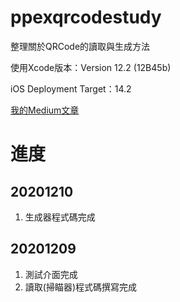 # ppexqrcodestudy


整理關於QRCode的讀取與生成方法

使用Xcode版本：Version 12.2 (12B45b)

iOS Deployment Target：14.2


[我的Medium文章](https://medium.com/%E5%BD%BC%E5%BE%97%E6%BD%98%E7%9A%84-swift-ios-app-%E9%96%8B%E7%99%BC%E6%95%99%E5%AE%A4/pp-ex2-qrcode%E7%9A%84%E8%AE%80%E5%8F%96%E8%88%87%E7%94%9F%E6%88%90-eb2adb27e66f)

# 進度

## 20201210

1. 生成器程式碼完成
## 20201209

1. 測試介面完成
1. 讀取(掃瞄器)程式碼撰寫完成

